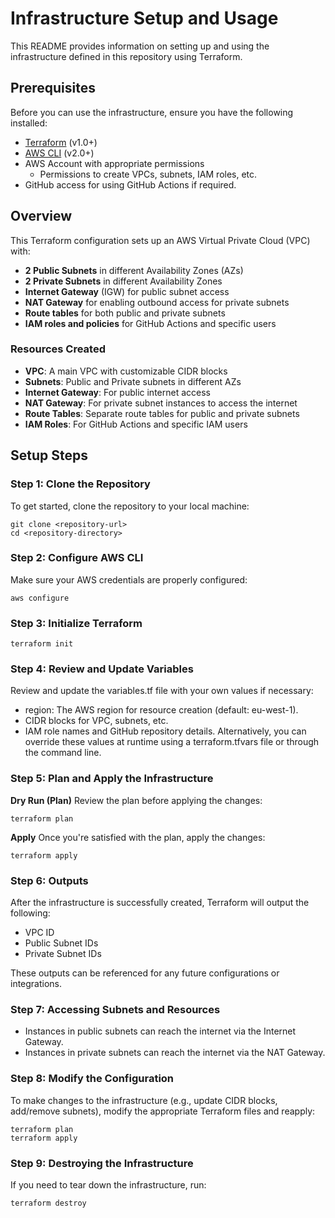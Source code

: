 # Infrastructure Setup and Usage

This README provides information on setting up and using the infrastructure defined in this repository using Terraform.

## Prerequisites

Before you can use the infrastructure, ensure you have the following installed:

- [Terraform](https://www.terraform.io/downloads.html) (v1.0+)
- [AWS CLI](https://aws.amazon.com/cli/) (v2.0+)
- AWS Account with appropriate permissions
  - Permissions to create VPCs, subnets, IAM roles, etc.
- GitHub access for using GitHub Actions if required.

## Overview

This Terraform configuration sets up an AWS Virtual Private Cloud (VPC) with:

- **2 Public Subnets** in different Availability Zones (AZs)
- **2 Private Subnets** in different Availability Zones
- **Internet Gateway** (IGW) for public subnet access
- **NAT Gateway** for enabling outbound access for private subnets
- **Route tables** for both public and private subnets
- **IAM roles and policies** for GitHub Actions and specific users

### Resources Created

- **VPC**: A main VPC with customizable CIDR blocks
- **Subnets**: Public and Private subnets in different AZs
- **Internet Gateway**: For public internet access
- **NAT Gateway**: For private subnet instances to access the internet
- **Route Tables**: Separate route tables for public and private subnets
- **IAM Roles**: For GitHub Actions and specific IAM users

## Setup Steps

### Step 1: Clone the Repository

To get started, clone the repository to your local machine:

```
git clone <repository-url>
cd <repository-directory>
```

### Step 2: Configure AWS CLI


Make sure your AWS credentials are properly configured:
```
aws configure
```


### Step 3: Initialize Terraform
```
terraform init
```

### Step 4: Review and Update Variables
Review and update the variables.tf file with your own values if necessary:

- region: The AWS region for resource creation (default: eu-west-1).
- CIDR blocks for VPC, subnets, etc.
- IAM role names and GitHub repository details.
Alternatively, you can override these values at runtime using a terraform.tfvars file or through the command line.

### Step 5: Plan and Apply the Infrastructure
**Dry Run (Plan)**
Review the plan before applying the changes:
```
terraform plan
```
**Apply**
Once you're satisfied with the plan, apply the changes:
```
terraform apply
```

### Step 6: Outputs
After the infrastructure is successfully created, Terraform will output the following:

  - VPC ID
  - Public Subnet IDs
  - Private Subnet IDs

These outputs can be referenced for any future configurations or integrations.

### Step 7: Accessing Subnets and Resources
  - Instances in public subnets can reach the internet via the Internet Gateway.
  - Instances in private subnets can reach the internet via the NAT Gateway.
### Step 8: Modify the Configuration
To make changes to the infrastructure (e.g., update CIDR blocks, add/remove subnets), modify the appropriate Terraform files and reapply:
```
terraform plan
terraform apply
```

### Step 9: Destroying the Infrastructure
If you need to tear down the infrastructure, run:
```
terraform destroy
```